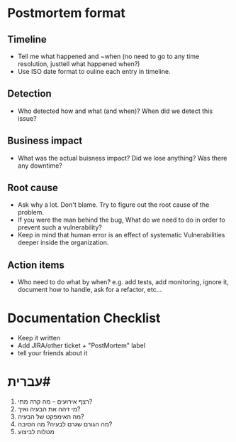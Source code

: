 # Postmortem format 

## Timeline

- Tell me what happened and ~when (no need to go to any time resolution, justtell what happened when?)
- Use ISO date format to ouline each entry in timeline.

## Detection 

- Who detected how and what (and when)? When did we detect this issue?

## Business impact

- What was the actual buisness impact? Did we lose anything? Was there any downtime?

## Root cause

- Ask why a lot. Don't blame. Try to figure out the root cause of the problem.
- If you were the man behind the bug, What do we need to do in order to prevent such a vulnerability?
- Keep in mind that human error is an effect of systematic Vulnerabilities deeper inside the organization.

## Action items

- Who need to do what by when? e.g. add tests, add monitoring, ignore it, document how to handle, ask for a refactor, etc...

# Documentation Checklist
-  Keep it written
-  Add JIRA/other ticket + "PostMortem" label
-  tell your friends about it

עברית# 
=======

1. רצף אירועים – מה קרה מתי?
2. מי זיהה את הבעיה ואיך?
3. מה האימפקט של הבעיה?
4. מה הגורם שגרם לבעיה? מה הסיבה?
5. מטלות לביצוע
